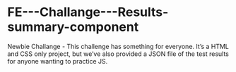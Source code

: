 # FE---Challange---Results-summary-component
Newbie Challange - This challenge has something for everyone. It’s a HTML and CSS only project, but we’ve also provided a JSON file of the test results for anyone wanting to practice JS.
